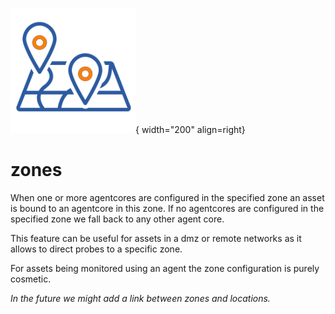 ![Zones](../images/application_zones.png){ width="200" align=right}

# zones

When one or more agentcores are configured in the specified zone an asset is bound to an agentcore in this zone.
If no agentcores are configured in the specified zone we fall back to any other agent core.

This feature can be useful for assets in a dmz or remote networks as it allows to direct probes to a specific zone.

For assets being monitored using an agent the zone configuration is purely cosmetic.

*In the future we might add a link between zones and locations.*